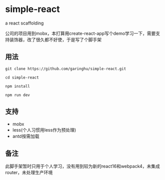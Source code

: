 # simple-react
a react scaffolding

公司的项目用到mobx，本打算用create-react-app写个demo学习一下，需要支持装饰器，改了很久都不好使，于是写了个脚手架

## 用法

```
git clone https://github.com/garinghu/simple-react.git

cd simple-react

npm install

npm run dev

```

## 支持
- mobx
- less(个人习惯用less作为预处理)
- antd按需加载


## 备注
此脚手架暂时只用于个人学习，没有用到较为新的react16和webpack4，未集成router，未处理生产环境
